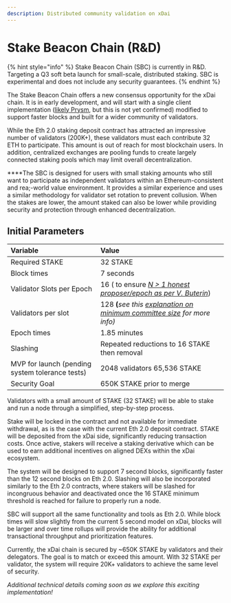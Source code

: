 ```yaml
---
description: Distributed community validation on xDai
---
```


# Stake Beacon Chain \(R&D\)

{% hint style="info" %}
Stake Beacon Chain \(SBC\) is currently in R&D. Targeting a Q3 soft beta launch for small-scale, distributed staking. SBC is experimental and does not include any security guarantees.
{% endhint %}

‌The Stake Beacon Chain offers a new consensus opportunity for the xDai chain. It is in early development, and will start with a single client implementation \([likely Prysm](https://prysmaticlabs.com/), but this is not yet confirmed\) modified to support faster blocks and built for a wider community of validators.

‌While the Eth 2.0 staking deposit contract has attracted an impressive number of validators \(200K+\), these validators must each contribute 32 ETH to participate. This amount is out of reach for most blockchain users. In addition, centralized exchanges are pooling funds to create largely connected staking pools which may limit overall decentralization.

**‌**The SBC is designed for users with small staking amounts who still want to participate as independent validators within an Ethereum-consistent and rea;-world value environment. It provides a similar experience and uses a similar methodology for validator set rotation to prevent collusion. When the stakes are lower, the amount staked can also be lower while providing security and protection through enhanced decentralization.

## **Initial Parameters**

| **Variable** | **Value** |
| :--- | :--- |
| Required STAKE | 32 STAKE |
| Block times | 7 seconds |
| Validator Slots per Epoch | 16 \( to ensure [_N &gt; 1 honest proposer/epoch as per V. Buterin_](https://notes.ethereum.org/@vbuterin/rkhCgQteN?type=view#Why-32-ETH-validator-sizes)\) |
| Validators per slot | 128 **\(**_see this_ [_explanation on minimum committee size_](https://medium.com/@chihchengliang/minimum-committee-size-explained-67047111fa20) _for more info\)_  |
| Epoch times | 1.85 minutes |
| Slashing | Repeated reductions to 16 STAKE then removal |
| MVP for launch \(pending system tolerance tests\) | 2048 validators 65,536 STAKE |
| Security Goal | 650K STAKE prior to merge |

Validators with a small amount of STAKE \(32 STAKE\) will be able to stake and run a node through a simplified, step-by-step process. 

‌Stake will be locked in the contract and not available for immediate withdrawal, as is the case with the current Eth 2.0 deposit contract. STAKE will be deposited from the xDai side, significantly reducing transaction costs. Once active, stakers will receive a staking derivative which can be used to earn additional incentives on aligned DEXs within the xDai ecosystem.

The system will be designed to support 7 second blocks, significantly faster than the 12 second blocks on Eth 2.0. Slashing will also be incorporated similarly to the Eth 2.0 contracts, where stakers will be slashed for incongruous behavior and deactivated once the 16 STAKE minimum threshold is reached for failure to properly run a node.

SBC will support all the same functionality and tools as Eth 2.0. While block times will slow slightly from the current 5 second model on xDai, blocks will be larger and over time rollups will provide the ability for additional transactional throughput and prioritization features.

Currently, the xDai chain is secured by ~650K STAKE by validators and their delegators. The goal is to match or exceed this amount. With 32 STAKE per validator, the system will require 20K+ validators to achieve the same level of security.

_Additional technical details coming soon as we explore this exciting implementation!_  






  

